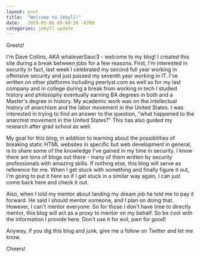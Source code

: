 ```yaml
---
layout: post
title:  "Welcome to Jekyll!"
date:   2019-05-06 09:08:20 -0700
categories: jekyll update
---
```


Greetz!

I'm Dave Collins, AKA whateverSauc3 - welcome to my blog! I created this site during a break between jobs for a few reasons. First, I'm interested in security
in fact, last week I celebrated my second full year working in offensive security and just passed my seventh year working in IT. I've written on other platforms
including peerlyst.com as well as for my last company and in college during a break from working in tech I studied history and philosophy eventually earning BA
degrees in both and a Master's degree in history. My academic work was on the intellectual history of anarchism and the labor movement in the United States. I
was interested in trying to find an answer to the question, "what happened to the anarchist movement in the United States?" This has also guided my research after
grad school as well.

My goal for this blog, in addition to learning about the possibilities of breaking static HTML websites in specific but web development in general, is to share
some of the knowledge I've gained in my time in security. I know there are tons of blogs out there - many of them written by security professionals with amazing
skills. If nothing else, this blog will serve as reference for me. When I get stuck with something and finally figure it out, I'm going to put it here so if I
get stuck in a similar way again, I can just come back here and check it out.

Also, when I told my mentor about landing my dream job he told me to pay it forward. He said I should mentor someone, and I plan on doing that. However, I can't
mentor everyone. So for those I don't have time to directly mentor, this blog will act as a proxy to mentor on my behalf. So be cool with the information I
provide here. Don't use it for evil, pwn for good! 

Anyway, if you dig this blog and junk, give me a follow on Twitter and let me know.

Cheers!


